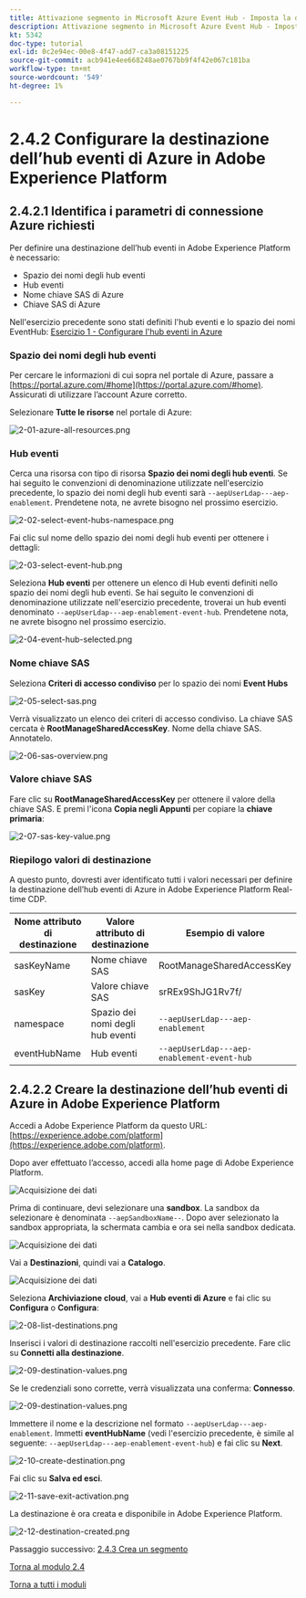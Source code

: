 ```yaml
---
title: Attivazione segmento in Microsoft Azure Event Hub - Imposta la destinazione RTCDP dell’hub eventi in Adobe Experience Platform
description: Attivazione segmento in Microsoft Azure Event Hub - Imposta la destinazione RTCDP dell’hub eventi in Adobe Experience Platform
kt: 5342
doc-type: tutorial
exl-id: 0c2e94ec-00e8-4f47-add7-ca3a08151225
source-git-commit: acb941e4ee668248ae0767bb9f4f42e067c181ba
workflow-type: tm+mt
source-wordcount: '549'
ht-degree: 1%

---
```


# 2.4.2 Configurare la destinazione dell’hub eventi di Azure in Adobe Experience Platform

## 2.4.2.1 Identifica i parametri di connessione Azure richiesti

Per definire una destinazione dell’hub eventi in Adobe Experience Platform è necessario:

- Spazio dei nomi degli hub eventi
- Hub eventi
- Nome chiave SAS di Azure
- Chiave SAS di Azure

Nell&#39;esercizio precedente sono stati definiti l&#39;hub eventi e lo spazio dei nomi EventHub: [Esercizio 1 - Configurare l&#39;hub eventi in Azure](./ex1.md)

### Spazio dei nomi degli hub eventi

Per cercare le informazioni di cui sopra nel portale di Azure, passare a [https://portal.azure.com/#home](https://portal.azure.com/#home). Assicurati di utilizzare l’account Azure corretto.

Selezionare **Tutte le risorse** nel portale di Azure:

![2-01-azure-all-resources.png](./images/2-01-azure-all-resources.png)

### Hub eventi

Cerca una risorsa con tipo di risorsa **Spazio dei nomi degli hub eventi**. Se hai seguito le convenzioni di denominazione utilizzate nell&#39;esercizio precedente, lo spazio dei nomi degli hub eventi sarà `--aepUserLdap---aep-enablement`. Prendetene nota, ne avrete bisogno nel prossimo esercizio.

![2-02-select-event-hubs-namespace.png](./images/2-02-select-event-hubs-namespace.png)

Fai clic sul nome dello spazio dei nomi degli hub eventi per ottenere i dettagli:

![2-03-select-event-hub.png](./images/2-03-select-event-hub.png)

Seleziona **Hub eventi** per ottenere un elenco di Hub eventi definiti nello spazio dei nomi degli hub eventi. Se hai seguito le convenzioni di denominazione utilizzate nell&#39;esercizio precedente, troverai un hub eventi denominato `--aepUserLdap---aep-enablement-event-hub`. Prendetene nota, ne avrete bisogno nel prossimo esercizio.

![2-04-event-hub-selected.png](./images/2-04-event-hub-selected.png)

### Nome chiave SAS

Seleziona **Criteri di accesso condiviso** per lo spazio dei nomi **Event Hubs**

![2-05-select-sas.png](./images/2-05-select-sas.png)

Verrà visualizzato un elenco dei criteri di accesso condiviso. La chiave SAS cercata è **RootManageSharedAccessKey**. Nome della chiave SAS. Annotatelo.

![2-06-sas-overview.png](./images/2-06-sas-overview.png)

### Valore chiave SAS

Fare clic su **RootManageSharedAccessKey** per ottenere il valore della chiave SAS. E premi l&#39;icona **Copia negli Appunti** per copiare la **chiave primaria**:

![2-07-sas-key-value.png](./images/2-07-sas-key-value.png)

### Riepilogo valori di destinazione

A questo punto, dovresti aver identificato tutti i valori necessari per definire la destinazione dell’hub eventi di Azure in Adobe Experience Platform Real-time CDP.

| Nome attributo di destinazione | Valore attributo di destinazione | Esempio di valore |
|---|---|---|
| sasKeyName | Nome chiave SAS | RootManageSharedAccessKey |
| sasKey | Valore chiave SAS | srREx9ShJG1Rv7f/ |
| namespace | Spazio dei nomi degli hub eventi | `--aepUserLdap---aep-enablement` |
| eventHubName | Hub eventi | `--aepUserLdap---aep-enablement-event-hub` |

## 2.4.2.2 Creare la destinazione dell’hub eventi di Azure in Adobe Experience Platform

Accedi a Adobe Experience Platform da questo URL: [https://experience.adobe.com/platform](https://experience.adobe.com/platform).

Dopo aver effettuato l’accesso, accedi alla home page di Adobe Experience Platform.

![Acquisizione dei dati](./../../../modules/datacollection/module1.2/images/home.png)

Prima di continuare, devi selezionare una **sandbox**. La sandbox da selezionare è denominata ``--aepSandboxName--``. Dopo aver selezionato la sandbox appropriata, la schermata cambia e ora sei nella sandbox dedicata.

![Acquisizione dei dati](./../../../modules/datacollection/module1.2/images/sb1.png)

Vai a **Destinazioni**, quindi vai a **Catalogo**.

![Acquisizione dei dati](./images/sb2a.png)

Seleziona **Archiviazione cloud**, vai a **Hub eventi di Azure** e fai clic su **Configura** o **Configura**:

![2-08-list-destinations.png](./images/2-08-list-destinations.png)

Inserisci i valori di destinazione raccolti nell&#39;esercizio precedente. Fare clic su **Connetti alla destinazione**.

![2-09-destination-values.png](./images/2-09-destination-values.png)

Se le credenziali sono corrette, verrà visualizzata una conferma: **Connesso**.

![2-09-destination-values.png](./images/2-09-destination-valuesa.png)

Immettere il nome e la descrizione nel formato `--aepUserLdap---aep-enablement`. Immetti **eventHubName** (vedi l&#39;esercizio precedente, è simile al seguente: `--aepUserLdap---aep-enablement-event-hub`) e fai clic su **Next**.

![2-10-create-destination.png](./images/2-10-create-destination.png)

Fai clic su **Salva ed esci**.

![2-11-save-exit-activation.png](./images/2-11-save-exit-activation.png)

La destinazione è ora creata e disponibile in Adobe Experience Platform.

![2-12-destination-created.png](./images/2-12-destination-created.png)

Passaggio successivo: [2.4.3 Crea un segmento](./ex3.md)

[Torna al modulo 2.4](./segment-activation-microsoft-azure-eventhub.md)

[Torna a tutti i moduli](./../../../overview.md)
